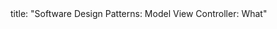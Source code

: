 <frontmatter>
title: "Software Design Patterns: Model View Controller: What"
</frontmatter>

<include src="index-body.md" boilerplate />

